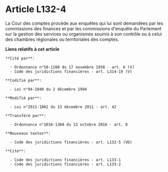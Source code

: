 # Article L132-4

La Cour des comptes procède aux enquêtes qui lui sont demandées par les commissions des finances et par les commissions
d'enquête du Parlement sur la gestion des services ou organismes soumis à son contrôle ou à celui des chambres régionales ou
territoriales des comptes.

**Liens relatifs à cet article**

	**Cité par**:

	  - Ordonnance n°58-1100 du 17 novembre 1958 - art. 6 (V)
	  - Code des juridictions financières - art. L314-19 (V)

	**Codifié par**:

	  - Loi n°94-1040 du 2 décembre 1994

	**Modifié par**:

	  - Loi n°2011-1862 du 13 décembre 2011 - art. 42

	**Transféré par**:

	  - Ordonnance n°2016-1360 du 13 octobre 2016 - art. 8

	**Nouveaux textes**:

	  - Code des juridictions financières - art. L132-5 (VD)

	**Cite**:

	  - Code des juridictions financières - art. L133-1
	  - Code des juridictions financières - art. L133-2
